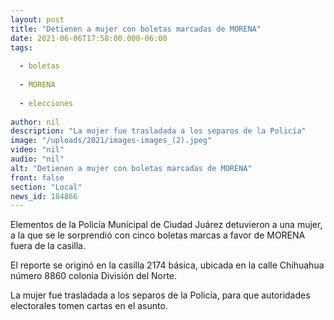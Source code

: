 ```yaml
---
layout: post
title: "Detienen a mujer con boletas marcadas de MORENA"
date: 2021-06-06T17:58:00.000-06:00
tags:
  
  - boletas
  
  - MORENA
  
  - elecciones
  
author: nil
description: "La mujer fue trasladada a los separos de la Policía"
image: "/uploads/2021/images-images_(2).jpeg"
video: "nil"
audio: "nil"
alt: "Detienen a mujer con boletas marcadas de MORENA"
front: false
section: "Local"
news_id: 184866
---
```


Elementos de la Policía Municipal de Ciudad Juárez detuvieron a una mujer, a la que se le sorprendió con cinco boletas marcas a favor de MORENA fuera de la casilla.

El reporte se originó en la casilla 2174 básica, ubicada en la calle Chihuahua número 8860 colonia División del Norte. 

La mujer fue trasladada a los separos de la Policía, para que autoridades electorales tomen cartas en el asunto.